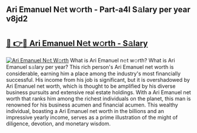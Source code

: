 ## Ari Emanuel N𝚎t w𝚘rth - Part-a4I S𝚊lary per year v8jd2

# <h2><a href="http://gc1bi7.nevu.top/?p=Ari+Emanuel">🔗 👉🔴 Ari Emanuel N𝚎t w𝚘rth - S𝚊lary</a></h2>

[![Ari Emanuel N𝚎t W𝚘rth](https://i.imgur.com/Oavwk0R.jpeg)](http://gc1bi7.nevu.top/?p=Ari+Emanuel)
What is Ari Emanuel n𝚎t w𝚘rth? What is Ari Emanuel s𝚊lary per year?
This rich person's Ari Emanuel net worth is considerable, earning him a place among the industry's most financially successful. His income from his job is significant, but it is overshadowed by Ari Emanuel net worth, which is thought to be amplified by his diverse business pursuits and extensive real estate holdings. With a Ari Emanuel net worth that ranks him among the richest individuals on the planet, this man is renowned for his business acumen and financial acumen. This wealthy individual, boasting a Ari Emanuel net worth in the billions and an impressive yearly income, serves as a prime illustration of the might of diligence, devotion, and monetary wisdom.
